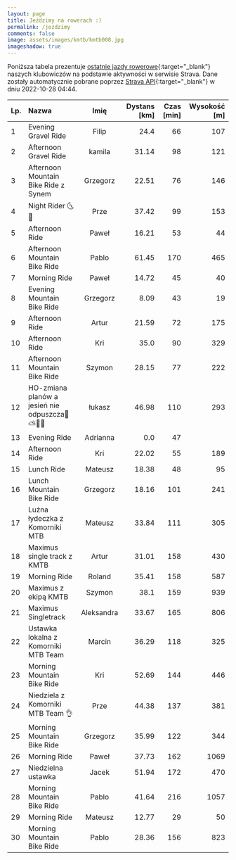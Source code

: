 ```yaml
---
layout: page
title: Jeździmy na rowerach :)
permalink: /jezdzimy
comments: false
image: assets/images/kmtb/kmtb008.jpg
imageshadow: true
---
```


Poniższa tabela prezentuje [ostatnie jazdy rowerowe](https://www.strava.com/clubs/336381){:target="_blank"} naszych klubowiczów na podstawie aktywności w serwisie Strava. Dane zostały automatycznie pobrane poprzez [Strava API](https://developers.strava.com/docs/reference/#api-Clubs-getClubActivitiesById){:target="_blank"} w dniu 2022-10-28 04:44.

Lp. | Nazwa | Imię | Dystans [km] | Czas [min] | Wysokość [m]
:--- | :--- | :---: | ---: | ---: | ---:
1|Evening Gravel Ride|Filip|24.4|66|107
2|Afternoon Gravel Ride|kamila|31.14|98|121
3|Afternoon Mountain Bike Ride z Synem|Grzegorz|22.51|76|146
4|Night Rider  🌜🤫|Prze|37.42|99|153
5|Afternoon Ride|Paweł|16.21|53|44
6|Afternoon Mountain Bike Ride|Pablo|61.45|170|465
7|Morning Ride|Paweł|14.72|45|40
8|Evening Mountain Bike Ride|Grzegorz|8.09|43|19
9|Afternoon Ride|Artur|21.59|72|175
10|Afternoon Ride|Kri|35.0|90|329
11|Afternoon Mountain Bike Ride|Szymon|28.15|77|222
12|HO-zmiana planów a jesień nie odpuszcza🍂⛅🏁🤠|łukasz|46.98|110|293
13|Evening Ride|Adrianna|0.0|47|
14|Afternoon Ride|Kri|22.02|55|189
15|Lunch Ride|Mateusz|18.38|48|95
16|Lunch Mountain Bike Ride|Grzegorz|18.16|101|241
17|Luźna łydeczka z Komorniki MTB|Mateusz|33.84|111|305
18|Maximus single track z KMTB|Artur|31.01|158|430
19|Morning Ride|Roland|35.41|158|587
20|Maximus z ekipą KMTB|Szymon|38.1|159|939
21|Maximus Singletrack|Aleksandra|33.67|165|806
22|Ustawka lokalna z Komorniki MTB Team |Marcin|36.29|118|325
23|Morning Mountain Bike Ride|Kri|52.69|144|446
24|Niedziela z Komorniki MTB Team 👌|Prze|44.38|137|381
25|Morning Mountain Bike Ride|Grzegorz|35.99|122|344
26|Morning Ride|Paweł|37.73|162|1069
27|Niedzielna ustawka|Jacek|51.94|172|470
28|Morning Mountain Bike Ride|Pablo|41.64|216|1057
29|Morning Ride|Mateusz|12.77|29|50
30|Morning Mountain Bike Ride|Pablo|28.36|156|823

